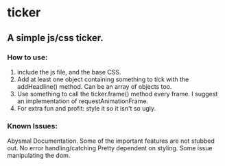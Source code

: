 # ticker #

## A simple js/css ticker. ##

### How to use: ###
1.  include the js file, and the base CSS.
2.  Add at least one object containing something to tick with the addHeadline() method. Can be an array of objects too.
3.  Use something to call the ticker.frame() method every frame. I suggest an implementation of requestAnimationFrame.
4.  For extra fun and profit: style it so it isn't so ugly.
 
### Known Issues: ###
Abysmal Documentation.
Some of the important features are not stubbed out.
No error handling/catching
Pretty dependent on styling.
Some issue manipulating the dom.

